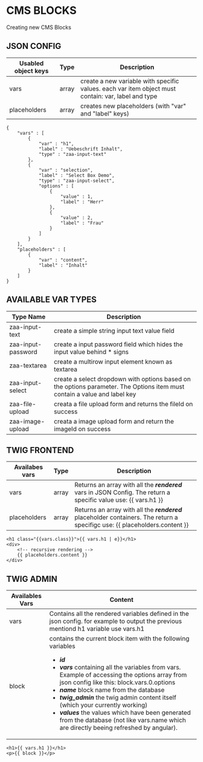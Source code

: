 CMS BLOCKS
==========

Creating new CMS Blocks

JSON CONFIG
-----------

| Usabled object keys | Type   |  Description
| ------------------- | ------ | -------------
| vars				  | array  | create a new variable with specific values. each var item object must contain: var, label and type
| placeholders		  | array  | creates new placeholders (with "var" and "label" keys)

```
{
    "vars" : [
        {
            "var" : "h1",
            "label" : "Uebeschrift Inhalt",
            "type" : "zaa-input-text"
        },
        {
        	"var" : "selection",
        	"label" : "Select Box Demo",
        	"type" : "zaa-input-select",
        	"options" : [
        		{ 
        			"value" : 1, 
        			"label" : "Herr" 
    			},
        		{ 
        			"value" : 2,
        			"label" : "Frau"
    			}
        	]
        }
    ],
    "placeholders" : [
    	{
    		"var" : "content", 
    		"label" : "Inhalt"
    	}
    ]
}
```

AVAILABLE VAR TYPES
-------------------

| Type Name				| Description
| --------------------- | -----------
| zaa-input-text		| create a simple string input text value field
| zaa-input-password	| create a input password field which hides the input value behind * signs
| zaa-textarea			| create a multirow input element known as textarea
| zaa-input-select		| create a select dropdown with options based on the options parameter. The Options item must contain a value and label key
| zaa-file-upload		| creata a file upload form and returns the fileId on success
| zaa-image-upload		| creata a image upload form and return the imageId on success


TWIG FRONTEND
------------

| Availabes vars | Type   |  Description
| ------------------- | ------ | -------------
| vars				  | array  | Returns an array with all the ***rendered*** vars in JSON Config. The return a specific value use: {{ vars.h1 }}
| placeholders		  | array  | Returns an array with all the ***rendered*** placeholder containers. The return a specifigc use: {{ placeholders.content }}

```
<h1 class="{{vars.class}}">{{ vars.h1 | e}}</h1>
<div>
	<!-- recursive rendering -->
	{{ placeholders.content }}
</div>
```


TWIG ADMIN
-----------

| Availables Vars | Content
| --------------- | ------- 
| vars			  | Contains all the rendered variables defined in the json config. for example to output the previous mentiond h1 variable use vars.h1
| block			  | contains the current block item with the following variables <ul><li>***id*** </li><li>***vars*** containing all the variables from vars. Example of accessing the options array from json config like this: block.vars.0.options</li><li>***name*** block name from the database</li><li>***twig_admin*** the twig admin content itself (which your currently working)</li><li>***values*** the values which have been generated from the database (not like vars.name which are directly beeing refreshed by angular).</li></ul>

```
<h1>{{ vars.h1 }}</h1>
<p>{{ block }}</p>
```